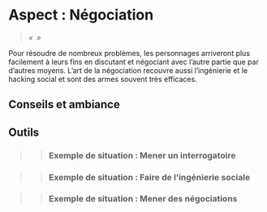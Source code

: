 # Aspect : Négociation
> *«  »*
>
> 

Pour résoudre de nombreux problèmes, les personnages arriveront plus facilement à leurs fins en discutant et négociant avec l’autre partie que par d’autres moyens. L’art de la négociation recouvre aussi l’ingénierie et le hacking social et sont des armes souvent très efficaces.

## Conseils et ambiance
## Outils

>> ### Exemple de situation : Mener un interrogatoire
>> 

>> ### Exemple de situation : Faire de l’ingénierie sociale
>> 

>> ### Exemple de situation : Mener des négociations
>> 
